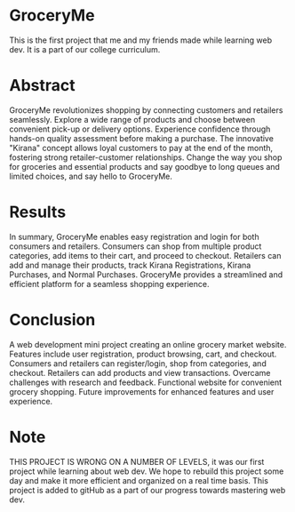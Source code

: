 # GroceryMe
This is the first project that me and my friends made while learning web dev. It is a part of our college curriculum.

# Abstract
GroceryMe revolutionizes shopping by connecting customers and
retailers seamlessly. Explore a wide range of products and choose
between convenient pick-up or delivery options. Experience
confidence through hands-on quality assessment before making a
purchase. The innovative "Kirana" concept allows loyal customers to
pay at the end of the month, fostering strong retailer-customer
relationships. Change the way you shop for groceries and essential
products and say goodbye to long queues and limited choices, and
say hello to GroceryMe.

# Results
In summary, GroceryMe enables easy registration and login for both
consumers and retailers. Consumers can shop from multiple product
categories, add items to their cart, and proceed to checkout. Retailers
can add and manage their products, track Kirana Registrations,
Kirana Purchases, and Normal Purchases. GroceryMe provides a
streamlined and efficient platform for a seamless shopping
experience.

# Conclusion
A web development mini project creating an online grocery market
website. Features include user registration, product browsing, cart,
and checkout. Consumers and retailers can register/login, shop from
categories, and checkout. Retailers can add products and view
transactions. Overcame challenges with research and feedback.
Functional website for convenient grocery shopping. Future
improvements for enhanced features and user experience.

# Note
THIS PROJECT IS WRONG ON A NUMBER OF LEVELS, it was our first project while learning about web dev. We hope to rebuild this project some day and make it more efficient and organized on a real time basis.
This project is added to gitHub as a part of our progress towards mastering web dev.
